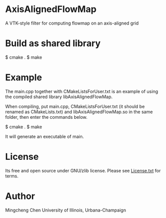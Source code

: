 AxisAlignedFlowMap
==================

A VTK-style filter for computing flowmap on an axis-aligned grid

Build as shared library
=======================

$ cmake .
$ make

Example
=======

The main.cpp together with CMakeListsForUser.txt is an example of using the compiled shared library libAxisAlignedFlowMap.

When compiling, put main.cpp, CMakeListsForUser.txt (it should be renamed as CMakeLists.txt) and libAxisAlignedFlowMap.so in the same folder, then enter the commands below.

$ cmake .
$ make

It will generate an executable of main.

License
=======
Its free and open source under GNU/zlib license. Please see [License.txt](https://github.com/linyufly/AxisAlignedFlowMap/blob/master/license.txt) for terms.

Author
======
Mingcheng Chen
University of Illinois, Urbana-Champaign
